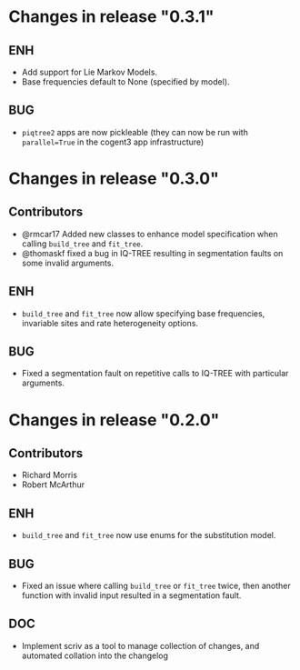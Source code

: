 
<a id='changelog-0.3.1'></a>
# Changes in release "0.3.1"

## ENH

- Add support for Lie Markov Models.
- Base frequencies default to None (specified by model).

## BUG

- `piqtree2` apps are now pickleable (they can now be run with `parallel=True` in the cogent3 app infrastructure)

<a id='changelog-0.3.0'></a>
# Changes in release "0.3.0"

## Contributors

- @rmcar17 Added new classes to enhance model specification when calling `build_tree` and `fit_tree`.
- @thomaskf fixed a bug in IQ-TREE resulting in segmentation faults on some invalid arguments.

## ENH

- `build_tree` and `fit_tree` now allow specifying base frequencies, invariable sites and rate heterogeneity options.

## BUG

- Fixed a segmentation fault on repetitive calls to IQ-TREE with particular arguments.

<a id='changelog-0.2.0'></a>
# Changes in release "0.2.0"

## Contributors

- Richard Morris
- Robert McArthur

## ENH

- `build_tree` and `fit_tree` now use enums for the substitution model.

## BUG

- Fixed an issue where calling `build_tree` or `fit_tree` twice, then another function with invalid input resulted in a segmentation fault.

## DOC

- Implement scriv as a tool to manage collection of changes, and automated collation into the changelog
